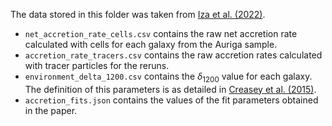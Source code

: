 The data stored in this folder was taken from [Iza et al. (2022)](https://ui.adsabs.harvard.edu/abs/2022MNRAS.517..832I/abstract).

- `net_accretion_rate_cells.csv` contains the raw net accretion rate calculated with cells for each galaxy from the Auriga sample.
- `accretion_rate_tracers.csv` contains the raw accretion rates calculated with tracer particles for the reruns.
- `environment_delta_1200.csv` contains the $\delta_{1200}$ value for each galaxy. The definition of this parameters is as detailed in [Creasey et al. (2015)](https://ui.adsabs.harvard.edu/abs/2015ApJ...800L...4C/abstract).
- `accretion_fits.json` contains the values of the fit parameters obtained in the paper.